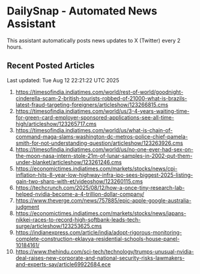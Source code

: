 # DailySnap - Automated News Assistant

This assistant automatically posts news updates to X (Twitter) every 2 hours.

## Recent Posted Articles

Last updated: Tue Aug 12 22:21:22 UTC 2025

1. https://timesofindia.indiatimes.com/world/rest-of-world/goodnight-cinderella-scam-2-british-tourists-robbed-of-21000-what-is-brazils-latest-fraud-targeting-foreigners/articleshow/123266815.cms
2. https://timesofindia.indiatimes.com/world/us/3-4-years-waiting-time-for-green-card-employer-sponsored-applications-see-all-time-high/articleshow/123265717.cms
3. https://timesofindia.indiatimes.com/world/us/what-is-chain-of-command-maga-slams-washington-dc-metros-police-chief-pamela-smith-for-not-understanding-question/articleshow/123263926.cms
4. https://timesofindia.indiatimes.com/world/us/no-one-ever-had-sex-on-the-moon-nasa-intern-stole-21m-of-lunar-samples-in-2002-put-them-under-blanket/articleshow/123261246.cms
5. https://economictimes.indiatimes.com/markets/stocks/news/cpi-inflation-hits-8-year-low-highway-infra-ipo-sees-biggest-2025-listing-gain-two-sharp-with-et/videoshow/123260115.cms
6. https://techcrunch.com/2025/08/12/how-a-once-tiny-research-lab-helped-nvidia-become-a-4-trillion-dollar-company/
7. https://www.theverge.com/news/757885/epic-apple-google-australia-judgment
8. https://economictimes.indiatimes.com/markets/stocks/news/japans-nikkei-races-to-record-high-softbank-leads-tech-surge/articleshow/123253625.cms
9. https://indianexpress.com/article/india/adopt-rigorous-monitoring-complete-construction-eklavya-residential-schools-house-panel-10184161/
10. https://www.thehindu.com/sci-tech/technology/trumps-unusual-nvidia-deal-raises-new-corporate-and-national-security-risks-lawmakers-and-experts-say/article69922684.ece
